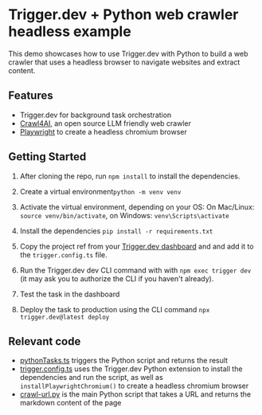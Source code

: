 # Trigger.dev + Python web crawler headless example

This demo showcases how to use Trigger.dev with Python to build a web crawler that uses a headless browser to navigate websites and extract content.

## Features

- Trigger.dev for background task orchestration
- [Crawl4AI](https://github.com/unclecode/crawl4ai), an open source LLM friendly web crawler
- [Playwright](https://playwright.dev/) to create a headless chromium browser

## Getting Started

1. After cloning the repo, run `npm install` to install the dependencies.
2. Create a virtual environment`python -m venv venv`

3. Activate the virtual environment, depending on your OS: On Mac/Linux: `source venv/bin/activate`, on Windows: `venv\Scripts\activate`

4. Install the dependencies `pip install -r requirements.txt`
5. Copy the project ref from your [Trigger.dev dashboard](https://cloud.trigger.dev) and and add it to the `trigger.config.ts` file.
6. Run the Trigger.dev dev CLI command with with `npm exec trigger dev` (it may ask you to authorize the CLI if you haven't already).
7. Test the task in the dashboard
8. Deploy the task to production using the CLI command `npx trigger.dev@latest deploy`

## Relevant code

- [pythonTasks.ts](./src/trigger/pythonTasks.ts) triggers the Python script and returns the result
- [trigger.config.ts](./src/trigger/trigger.config.ts) uses the Trigger.dev Python extension to install the dependencies and run the script, as well as `installPlaywrightChromium()` to create a headless chromium browser
- [crawl-url.py](./src/python/crawl-url.py) is the main Python script that takes a URL and returns the markdown content of the page
